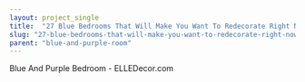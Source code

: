 ```yaml
---
layout: project_single
title:  "27 Blue Bedrooms That Will Make You Want To Redecorate Right Now"
slug: "27-blue-bedrooms-that-will-make-you-want-to-redecorate-right-now"
parent: "blue-and-purple-room"
---
```

Blue And Purple Bedroom  - ELLEDecor.com